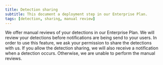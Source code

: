```yaml
---
title: Detection sharing
subtitle: This document a deployment step in our Enterprise Plan.
tags: [detection, sharing, manual review]
---
```


We offer manual reviews of your detections in our Enterprise Plan. We will review your detections before notifications are being send to your users. In order to use this feature, we ask your permission to share the detections with us. If you allow the detection sharing, we will also receive a notification when a detection occurs. Otherwise, we are unable to perform the manual reviews.